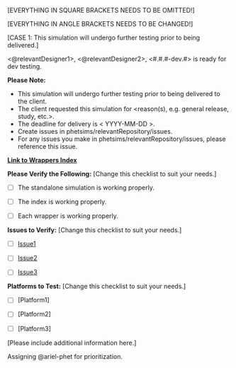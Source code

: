 [EVERYTHING IN SQUARE BRACKETS NEEDS TO BE OMITTED!]

[EVERYTHING IN ANGLE BRACKETS NEEDS TO BE CHANGED!]

[CASE 1: This simulation will undergo further testing prior to being delivered.]

<@relevantDesigner1>, <@relevantDesigner2>, <Simulation Name> <#.#.#-dev.#> is ready for dev testing.


**Please Note:**
- This simulation will undergo further testing prior to being delivered to the client.
- The client requested this simulation for <reason(s), e.g. general release, study, etc.>.
- The deadline for delivery is < YYYY-MM-DD >.
- Create issues in phetsims/relevantRepository/issues.
- For any issues you make in phetsims/relevantRepository/issues, please reference this issue.


**[Link to Wrappers Index](https://bayes.colorado.edu/dev/html/{{simulation}}/{{version}}/wrappers/index/)**


**Please Verify the Following:** [Change this checklist to suit your needs.]
- [ ] The standalone simulation is working properly.
- [ ] The index is working properly.
- [ ] Each wrapper is working properly.


**Issues to Verify:** [Change this checklist to suit your needs.]
- [ ] [Issue1](github.com/phetsims/relevantRepository/issue/#/)
- [ ] [Issue2](github.com/phetsims/relevantRepository/issue/#/)
- [ ] [Issue3](github.com/phetsims/relevantRepository/issue/#/)


**Platforms to Test:** [Change this checklist to suit your needs.]
- [ ] [Platform1]
- [ ] [Platform2]
- [ ] [Platform3]


[Please include additional information here.]


Assigning @ariel-phet for prioritization.

